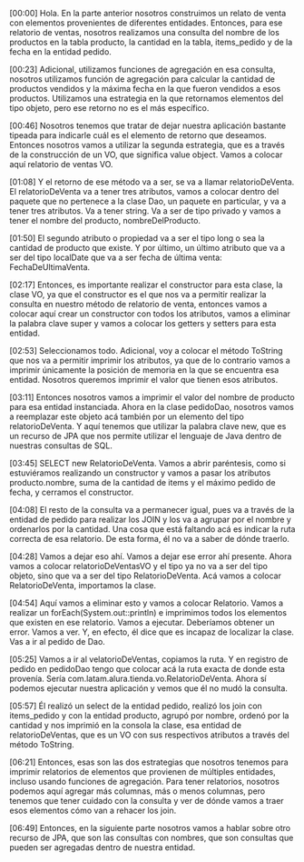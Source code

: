 [00:00] Hola. En la parte anterior nosotros construimos un relato de venta con elementos provenientes de diferentes entidades. Entonces, para ese relatorio de ventas, nosotros realizamos una consulta del nombre de los productos en la tabla producto, la cantidad en la tabla, items_pedido y de la fecha en la entidad pedido.

[00:23] Adicional, utilizamos funciones de agregación en esa consulta, nosotros utilizamos función de agregación para calcular la cantidad de productos vendidos y la máxima fecha en la que fueron vendidos a esos productos. Utilizamos una estrategia en la que retornamos elementos del tipo objeto, pero ese retorno no es el más específico.

[00:46] Nosotros tenemos que tratar de dejar nuestra aplicación bastante tipeada para indicarle cuál es el elemento de retorno que deseamos. Entonces nosotros vamos a utilizar la segunda estrategia, que es a través de la construcción de un VO, que significa value object. Vamos a colocar aquí relatorio de ventas VO.

[01:08] Y el retorno de ese método va a ser, se va a llamar relatorioDeVenta. El relatorioDeVenta va a tener tres atributos, vamos a colocar dentro del paquete que no pertenece a la clase Dao, un paquete en particular, y va a tener tres atributos. Va a tener string. Va a ser de tipo privado y vamos a tener el nombre del producto, nombreDelProducto.

[01:50] El segundo atributo o propiedad va a ser el tipo long o sea la cantidad de producto que existe. Y por último, un último atributo que va a ser del tipo localDate que va a ser fecha de última venta: FechaDeUltimaVenta.

[02:17] Entonces, es importante realizar el constructor para esta clase, la clase VO, ya que el constructor es el que nos va a permitir realizar la consulta en nuestro método de relatorio de venta, entonces vamos a colocar aquí crear un constructor con todos los atributos, vamos a eliminar la palabra clave super y vamos a colocar los getters y setters para esta entidad.

[02:53] Seleccionamos todo. Adicional, voy a colocar el método ToString que nos va a permitir imprimir los atributos, ya que de lo contrario vamos a imprimir únicamente la posición de memoria en la que se encuentra esa entidad. Nosotros queremos imprimir el valor que tienen esos atributos.

[03:11] Entonces nosotros vamos a imprimir el valor del nombre de producto para esa entidad instanciada. Ahora en la clase pedidoDao, nosotros vamos a reemplazar este objeto acá también por un elemento del tipo relatorioDeVenta. Y aquí tenemos que utilizar la palabra clave new, que es un recurso de JPA que nos permite utilizar el lenguaje de Java dentro de nuestras consultas de SQL.

[03:45] SELECT new RelatorioDeVenta. Vamos a abrir paréntesis, como si estuviéramos realizando un constructor y vamos a pasar los atributos producto.nombre, suma de la cantidad de items y el máximo pedido de fecha, y cerramos el constructor.

[04:08] El resto de la consulta va a permanecer igual, pues va a través de la entidad de pedido para realizar los JOIN y los va a agrupar por el nombre y ordenarlos por la cantidad. Una cosa que está faltando acá es indicar la ruta correcta de esa relatorio. De esta forma, él no va a saber de dónde traerlo.

[04:28] Vamos a dejar eso ahí. Vamos a dejar ese error ahí presente. Ahora vamos a colocar relatorioDeVentasVO y el tipo ya no va a ser del tipo objeto, sino que va a ser del tipo RelatorioDeVenta. Acá vamos a colocar RelatorioDeVenta, importamos la clase.

[04:54] Aquí vamos a eliminar esto y vamos a colocar Relatorio. Vamos a realizar un forEach(System.out::println) e imprimimos todos los elementos que existen en ese relatorio. Vamos a ejecutar. Deberíamos obtener un error. Vamos a ver. Y, en efecto, él dice que es incapaz de localizar la clase. Vas a ir al pedido de Dao.

[05:25] Vamos a ir al velatorioDeVentas, copiamos la ruta. Y en registro de pedido en pedidoDao tengo que colocar acá la ruta exacta de donde esta provenía. Sería com.latam.alura.tienda.vo.RelatorioDeVenta. Ahora sí podemos ejecutar nuestra aplicación y vemos que él no mudó la consulta.

[05:57] Él realizó un select de la entidad pedido, realizó los join con items_pedido y con la entidad producto, agrupó por nombre, ordenó por la cantidad y nos imprimió en la consola la clase, esa entidad de relatorioDeVentas, que es un VO con sus respectivos atributos a través del método ToString.

[06:21] Entonces, esas son las dos estrategias que nosotros tenemos para imprimir relatorios de elementos que provienen de múltiples entidades, incluso usando funciones de agregación. Para tener relatorios, nosotros podemos aquí agregar más columnas, más o menos columnas, pero tenemos que tener cuidado con la consulta y ver de dónde vamos a traer esos elementos cómo van a rehacer los join.

[06:49] Entonces, en la siguiente parte nosotros vamos a hablar sobre otro recurso de JPA, que son las consultas con nombres, que son consultas que pueden ser agregadas dentro de nuestra entidad.
